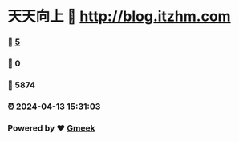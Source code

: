 # 天天向上 :link: http://blog.itzhm.com 
### :page_facing_up: [5](http://blog.itzhm.com/tag.html) 
### :speech_balloon: 0 
### :hibiscus: 5874 
### :alarm_clock: 2024-04-13 15:31:03 
### Powered by :heart: [Gmeek](https://github.com/Meekdai/Gmeek)

